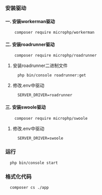 ### 安装驱动
#### 一. 安装workerman驱动
```shell
    composer require microphp/workerman
```

#### 二. 安装roadrunner驱动
```shell
    composer require microphp/roadrunner
```

1. 安装roadrunner二进制文件
    ```shell
      php bin/console roadrunner:get
    ```
2. 修改.env中驱动
    ```dotenv
      SERVER_DRIVER=roadrunner
    ```
#### 三. 安装swoole驱动
```shell
    composer require microphp/swoole
```

1. 修改.env中驱动
    ```dotenv
      SERVER_DRIVER=swoole

### 运行
```shell
  php bin/console start
```


### 格式化代码
```shell
  composer cs ./app
```